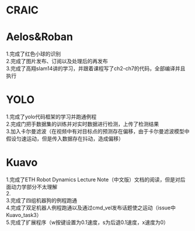 # CRAIC
# Aelos&Roban
1.完成了红色小球的识别\
2.完成了图片发布、订阅以及处理后的再发布\
3.完成了高翔slam14讲的学习，并跟着课程写了ch2-ch7的代码，全部编译并且执行
# YOLO
1.完成了yolo代码框架的学习并跑通例程\
2.完成门把手数据集的训练并对实时数据进行检测，上传了检测结果\
3.加入卡尔曼滤波（在视频中有对目标点的预测存在偏移，由于卡尔曼滤波模型中假设匀速运动，但是传入数据存在抖动，造成偏移）
# Kuavo
1.完成了ETH Robot Dynamics Lecture Note（中文版）文档的阅读，但是对后面动力学部分不太理解\
2.\
3.完成了四组机器狗的例程跑通\
4.完成了双足机器人例程跑通以及通过cmd_vel发布话题使之运动（issue中Kuavo_task3）\
5.完成了扩展程序（w按键设置为0.1速度，s为后退0.1速度，x速度为0）
